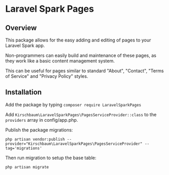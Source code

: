 # Laravel Spark Pages

## Overview

This package allows for the easy adding and editing of pages to your Laravel Spark app.

Non-programmers can easily build and maintenance of these pages, as they work like a basic content management system.

This can be useful for pages similar to standard "About", "Contact", "Terms of Service" and "Privacy Policy" styles.

## Installation

Add the package by typing `composer require LaravelSparkPages`

Add `Kirschbaum\LaravelSparkPages\PagesServiceProvider::class` to the `providers` array in config/app.php.

Publish the package migrations:

~~~
php artisan vendor:publish --provider="Kirschbaum\LaravelSparkPages\PagesServiceProvider" --tag='migrations'
~~~

Then run migration to setup the base table:

~~~
php artisan migrate
~~~
